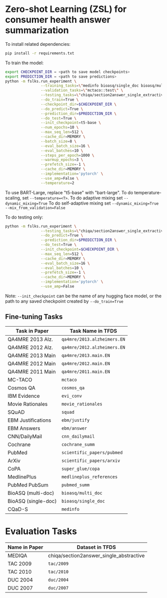 # Zero-shot Learning (ZSL) for consumer health answer summarization

To install related dependencies:
```bash
pip install -r requirements.txt
```

To train the model:
```bash
export CHECKPOINT_DIR = <path to save model checkpoints>
export PREDICTION_DIR = <path to save predictions>
python -m fslks.run_experiment \
                --training_tasks=\"medinfo bioasq/single_doc bioasq/multi_doc pubmed_summ medlineplus_references super_glue/copa scientific_papers/arxiv scientific_papers/pubmed cochrane_summ cnn_dailymail ebm/answer ebm/justify squad movie_rationales evi_conv cosmos_qa::validation mctaco qa4mre/2011.main.EN qa4mre/2012.main.EN qa4mre/2013.main.EN qa4mre/2012.alzheimers.EN qa4mre/2013.alzheimers.EN\" \
                --validation_tasks=\"mctaco::test\" \
                --testing_tasks=\"chiqa/section2answer_single_extractive duc/2004 duc/2007 tac/2009 tac/2010\" \
                --do_train=True \
                --checkpoint_dir=$CHECKPOINT_DIR \
                --do_predict=True \
                --prediction_dir=$PREDICTION_DIR \
                --do_test=True \
                --init_checkpoint=t5-base \
                --num_epochs=10 \
                --max_seq_len=512 \
                --cache_dir=MEMORY \
                --batch_size=8 \
                --eval_batch_size=16 \
                --eval_batches=10 \
                --steps_per_epoch=1000 \
                --warmup_epochs=3 \
                --prefetch_size=-1 \
                --cache_dir=MEMORY \
                --implementation='pytorch' \
                --use_amp=False \
                --temperature=2
```

To use BART-Large, replace "t5-base" with "bart-large". 
To do temperature-scaling, set `--temperature=<T>`.
To do adaptive mixing set `--dynamic_mixing=True`
To do self-adaptive mixing set `--dynamic_mixing=True --mix_from_validation=False`

To do testing only:
```bash
python -m fslks.run_experiment \
                --testing_tasks=\"chiqa/section2answer_single_extractive duc/2004 duc/2007 tac/2009 tac/2010\" \
                --do_predict=True \
                --prediction_dir=$PREDICTION_DIR \
                --do_test=True \
                --init_checkpoint=$CHECKPOINT_DIR \
                --max_seq_len=512 \
                --cache_dir=MEMORY \
                --eval_batch_size=16 \
                --eval_batches=10 \
                --prefetch_size=-1 \
                --cache_dir=MEMORY \
                --implementation='pytorch' \
                --use_amp=False
```

Note: `--init_checkpoint` can be the name of any hugging face model, or the path to any saved checkpoint created by `--do_train=True`


## Fine-tuning Tasks
| Task in Paper | Task Name in TFDS |
| ------------- | ----------------- |
| QA4MRE 2013 Alz. | `qa4mre/2013.alzheimers.EN` |
| QA4MRE 2012 Alz. | `qa4mre/2012.alzheimers.EN` |
| QA4MRE 2013 Main | `qa4mre/2013.main.EN` |
| QA4MRE 2012 Main | `qa4mre/2012.main.EN` |
| QA4MRE 2011 Main | `qa4mre/2011.main.EN` |
| MC-TACO | `mctaco` |
| Cosmos QA | `cosmos_qa` |
| IBM Evidence | `evi_conv` |
| Movie Rationales | `movie_rationales`
| SQuAD | `squad` |
| EBM Justifications | `ebm/justify` |
| EBM Answers | `ebm/answer` |
| CNN/DailyMail | `cnn_dailymail` |
| Cochrane | `cochrane_summ` |
| PubMed | `scientific_papers/pubmed` |
| ArXiv | `scientific_papers/arxiv` |
| CoPA | `super_glue/copa` |
| MedlinePlus | `medlineplus_references` |
| PubMed PubSum | `pubmed_summ` |
| BioASQ (multi-doc) | `bioasq/multi_doc` |
| BioASQ (single-doc) | `bioasq/single_doc` |
| CQaD-S | `medinfo` |

# Evaluation Tasks
| Name in Paper | Dataset in TFDS |
| ------------- | --------------- |
| MEDIQA | chiqa/section2answer_single_abstractive |
| TAC 2009 | `tac/2009` |
| TAC 2010 | `tac/2010` |
| DUC 2004 | `duc/2004` |
| DUC 2007 | `duc/2007` |


